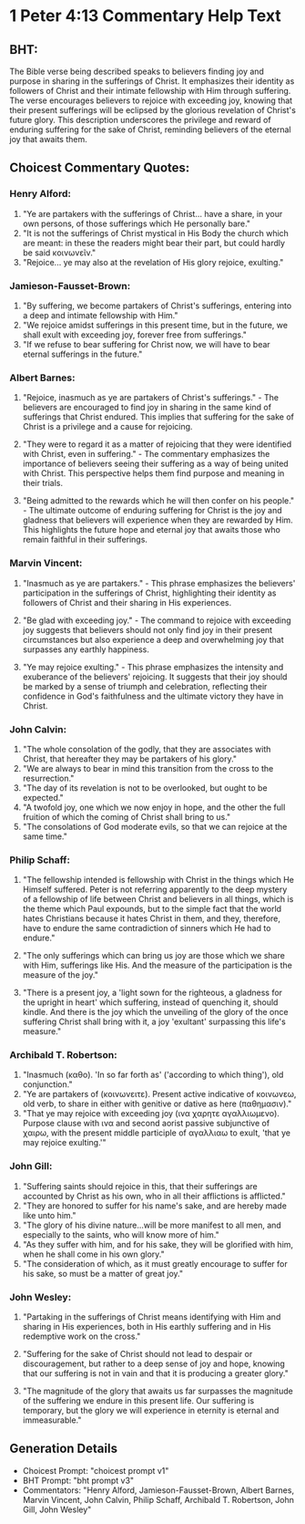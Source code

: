 # 1 Peter 4:13 Commentary Help Text

## BHT:
The Bible verse being described speaks to believers finding joy and purpose in sharing in the sufferings of Christ. It emphasizes their identity as followers of Christ and their intimate fellowship with Him through suffering. The verse encourages believers to rejoice with exceeding joy, knowing that their present sufferings will be eclipsed by the glorious revelation of Christ's future glory. This description underscores the privilege and reward of enduring suffering for the sake of Christ, reminding believers of the eternal joy that awaits them.

## Choicest Commentary Quotes:
### Henry Alford:
1. "Ye are partakers with the sufferings of Christ... have a share, in your own persons, of those sufferings which He personally bare." 
2. "It is not the sufferings of Christ mystical in His Body the church which are meant: in these the readers might bear their part, but could hardly be said κοινωνεῖν." 
3. "Rejoice... ye may also at the revelation of His glory rejoice, exulting."

### Jamieson-Fausset-Brown:
1. "By suffering, we become partakers of Christ's sufferings, entering into a deep and intimate fellowship with Him."
2. "We rejoice amidst sufferings in this present time, but in the future, we shall exult with exceeding joy, forever free from sufferings."
3. "If we refuse to bear suffering for Christ now, we will have to bear eternal sufferings in the future."

### Albert Barnes:
1. "Rejoice, inasmuch as ye are partakers of Christ's sufferings." - The believers are encouraged to find joy in sharing in the same kind of sufferings that Christ endured. This implies that suffering for the sake of Christ is a privilege and a cause for rejoicing.

2. "They were to regard it as a matter of rejoicing that they were identified with Christ, even in suffering." - The commentary emphasizes the importance of believers seeing their suffering as a way of being united with Christ. This perspective helps them find purpose and meaning in their trials.

3. "Being admitted to the rewards which he will then confer on his people." - The ultimate outcome of enduring suffering for Christ is the joy and gladness that believers will experience when they are rewarded by Him. This highlights the future hope and eternal joy that awaits those who remain faithful in their sufferings.

### Marvin Vincent:
1. "Inasmuch as ye are partakers." - This phrase emphasizes the believers' participation in the sufferings of Christ, highlighting their identity as followers of Christ and their sharing in His experiences.

2. "Be glad with exceeding joy." - The command to rejoice with exceeding joy suggests that believers should not only find joy in their present circumstances but also experience a deep and overwhelming joy that surpasses any earthly happiness.

3. "Ye may rejoice exulting." - This phrase emphasizes the intensity and exuberance of the believers' rejoicing. It suggests that their joy should be marked by a sense of triumph and celebration, reflecting their confidence in God's faithfulness and the ultimate victory they have in Christ.

### John Calvin:
1. "The whole consolation of the godly, that they are associates with Christ, that hereafter they may be partakers of his glory."
2. "We are always to bear in mind this transition from the cross to the resurrection."
3. "The day of its revelation is not to be overlooked, but ought to be expected."
4. "A twofold joy, one which we now enjoy in hope, and the other the full fruition of which the coming of Christ shall bring to us."
5. "The consolations of God moderate evils, so that we can rejoice at the same time."

### Philip Schaff:
1. "The fellowship intended is fellowship with Christ in the things which He Himself suffered. Peter is not referring apparently to the deep mystery of a fellowship of life between Christ and believers in all things, which is the theme which Paul expounds, but to the simple fact that the world hates Christians because it hates Christ in them, and they, therefore, have to endure the same contradiction of sinners which He had to endure." 

2. "The only sufferings which can bring us joy are those which we share with Him, sufferings like His. And the measure of the participation is the measure of the joy."

3. "There is a present joy, a 'light sown for the righteous, a gladness for the upright in heart' which suffering, instead of quenching it, should kindle. And there is the joy which the unveiling of the glory of the once suffering Christ shall bring with it, a joy 'exultant' surpassing this life's measure."

### Archibald T. Robertson:
1. "Inasmuch (καθο). 'In so far forth as' ('according to which thing'), old conjunction." 
2. "Ye are partakers of (κοινωνειτε). Present active indicative of κοινωνεω, old verb, to share in either with genitive or dative as here (παθημασιν)." 
3. "That ye may rejoice with exceeding joy (ινα χαρητε αγαλλιωμενο). Purpose clause with ινα and second aorist passive subjunctive of χαιρω, with the present middle participle of αγαλλιαω to exult, 'that ye may rejoice exulting.'"

### John Gill:
1. "Suffering saints should rejoice in this, that their sufferings are accounted by Christ as his own, who in all their afflictions is afflicted."
2. "They are honored to suffer for his name's sake, and are hereby made like unto him."
3. "The glory of his divine nature...will be more manifest to all men, and especially to the saints, who will know more of him."
4. "As they suffer with him, and for his sake, they will be glorified with him, when he shall come in his own glory."
5. "The consideration of which, as it must greatly encourage to suffer for his sake, so must be a matter of great joy."

### John Wesley:
1. "Partaking in the sufferings of Christ means identifying with Him and sharing in His experiences, both in His earthly suffering and in His redemptive work on the cross." 

2. "Suffering for the sake of Christ should not lead to despair or discouragement, but rather to a deep sense of joy and hope, knowing that our suffering is not in vain and that it is producing a greater glory." 

3. "The magnitude of the glory that awaits us far surpasses the magnitude of the suffering we endure in this present life. Our suffering is temporary, but the glory we will experience in eternity is eternal and immeasurable."


## Generation Details
- Choicest Prompt: "choicest prompt v1"
- BHT Prompt: "bht prompt v3"
- Commentators: "Henry Alford, Jamieson-Fausset-Brown, Albert Barnes, Marvin Vincent, John Calvin, Philip Schaff, Archibald T. Robertson, John Gill, John Wesley"
